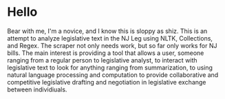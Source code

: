 # Hello
Bear with me, I'm a novice, and I know this is sloppy as shiz. 
This is an attempt to analyze legislative text in the NJ Leg using NLTK, Collections, and Regex. 
The scraper not only needs work, but so far only works for NJ bills. 
The main interest is providing a tool that allows a user, someone ranging from a regular person to legislative analyst, to interact with legislative text to look for anything ranging from summarization, to using natural language processing and computation to provide collaborative and competitive legislative drafting and negotiation in legislative exchange between individiuals. 
